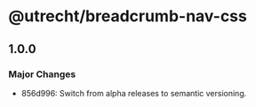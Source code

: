 # @utrecht/breadcrumb-nav-css

## 1.0.0

### Major Changes

- 856d996: Switch from alpha releases to semantic versioning.
